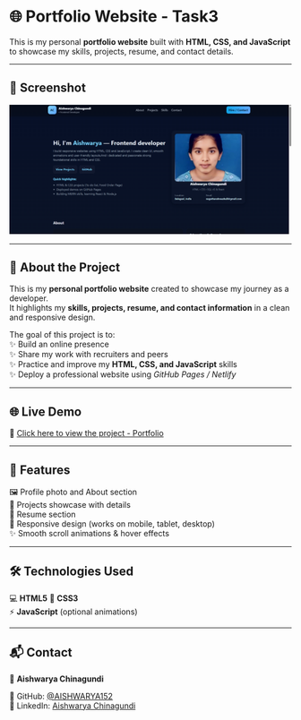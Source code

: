 # 🌐 Portfolio Website - Task3 

This is my personal **portfolio website** built with **HTML, CSS, and JavaScript** to showcase my skills, projects, resume, and contact details.  

--- 
## 📸 Screenshot  
![Portfolio Screenshot](https://github.com/AISHWARYA152/CodeAlpha_tasks/blob/d64c950111f6d496bac55bf8c58d4143413d0a4a/Portfolio/Screenshot%202025-09-02%20180341.png)  

--- 

## 📂 About the Project  

This is my **personal portfolio website** created to showcase my journey as a developer.  
It highlights my **skills, projects, resume, and contact information** in a clean and responsive design.  

The goal of this project is to:  
✨ Build an online presence  
✨ Share my work with recruiters and peers  
✨ Practice and improve my **HTML, CSS, and JavaScript** skills  
✨ Deploy a professional website using *GitHub Pages / Netlify* 

--- 

## 🌐 Live Demo  
🔗 [Click here to view the project - Portfolio](https://aishwarya152.github.io/CodeAlpha_tasks/Portfolio/)  

---

## 📌 Features  
🖼 Profile photo and About section  
💼 Projects showcase with details  
📄 Resume section  
📱 Responsive design (works on mobile, tablet, desktop)  
✨ Smooth scroll animations & hover effects  

---

## 🛠 Technologies Used  
💻 **HTML5** 
🎨 **CSS3**  
⚡ **JavaScript** (optional animations)  

---

## 📬 Contact 
👤 **Aishwarya Chinagundi** 

🐙 GitHub: [@AISHWARYA152](https://github.com/AISHWARYA152)  
💼 LinkedIn: [Aishwarya Chinagundi](https://www.linkedin.com/in/aishwarya-chinagundi-21a341356)
